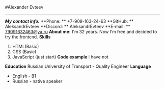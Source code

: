 #Alexander Evteev
***
***My contact info:***
**Phone: **
+7-909-163-24-63
**GitHub: **
AleksandrEvteev
**Discord: **
AleksandrEvteev
**E-mail: **
79091632463@ya.ru
**About me:**
I'm 32 years. Now I'm free and decided to try the frontend.
**Skills**
1. HTML(Basic)
2. CSS (Basic)
3. JavaScript (just start)
**Code example**
I have not

**Education**
Russian University of Transport - Quality Engineer
**Language**
- English - B1
- Russian - native speaker
